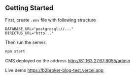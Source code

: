 ## Getting Started

First, create `.env` file with following structure

```env
DATABASE_URL="postgresql://..."
DIRECTUS_URL="http..."
```

Then run the server:

```bash
npm start
```

CMS deployed on the address http://81.163.27.67:8055/admin

Live demo https://b2broker-blog-test.vercel.app
